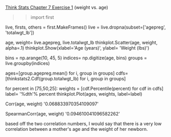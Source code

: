 [Think Stats Chapter 7 Exercise 1](http://greenteapress.com/thinkstats2/html/thinkstats2008.html#toc70) (weight vs. age)

>> import first

live, firsts, others = first.MakeFrames()
live = live.dropna(subset=['agepreg', 'totalwgt_lb'])

age, weight= live.agepreg, live.totalwgt_lb
thinkplot.Scatter(age, weight, alpha=.1)
thinkplot.Show(xlabel='Age (years)',
             ylabel= 'Weight (lbs)')

bins = np.arange(10, 45, 5)
indices= np.digitize(age, bins)
groups = live.groupby(indices)

ages=[group.agepreg.mean() for i, group in groups]
cdfs= [thinkstats2.Cdf(group.totalwgt_lb) for i, group in groups]

for percent in [75,50,25]:
    weights = [cdf.Percentile(percent) for cdf in cdfs]
    label= '%dth'% percent
    thinkplot.Plot(ages, weights, label=label)

Corr(age, weight)
'0.068833970354109097'

SpearmanCorr(age, weight)
'0.094610041096582262'

based off the two correlation numbers, I would say that there is a very low correlation between a mother's age and the weight of her newborn.
